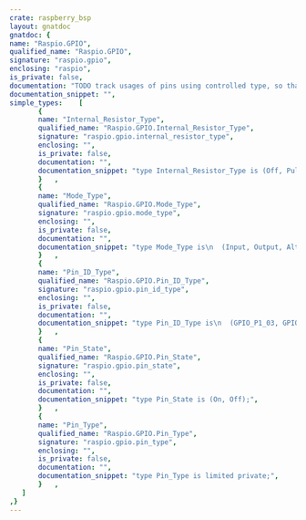 ```yaml
---
crate: raspberry_bsp
layout: gnatdoc
gnatdoc: {
name: "Raspio.GPIO",
qualified_name: "Raspio.GPIO",
signature: "raspio.gpio",
enclosing: "raspio",
is_private: false,
documentation: "TODO track usages of pins using controlled type, so that trying to\ncreate two overlapping pins gives a runtime error",
documentation_snippet: "",
simple_types:    [
       {
       name: "Internal_Resistor_Type",
       qualified_name: "Raspio.GPIO.Internal_Resistor_Type",
       signature: "raspio.gpio.internal_resistor_type",
       enclosing: "",
       is_private: false,
       documentation: "",
       documentation_snippet: "type Internal_Resistor_Type is (Off, Pull_Down, Pull_Up);",
       }   ,
       {
       name: "Mode_Type",
       qualified_name: "Raspio.GPIO.Mode_Type",
       signature: "raspio.gpio.mode_type",
       enclosing: "",
       is_private: false,
       documentation: "",
       documentation_snippet: "type Mode_Type is\n  (Input, Output, Alternative_5, Alternative_4, Alternative_0,\n   Alternative_1, Alternative_2, Alternative_3);",
       }   ,
       {
       name: "Pin_ID_Type",
       qualified_name: "Raspio.GPIO.Pin_ID_Type",
       signature: "raspio.gpio.pin_id_type",
       enclosing: "",
       is_private: false,
       documentation: "",
       documentation_snippet: "type Pin_ID_Type is\n  (GPIO_P1_03, GPIO_P1_05, GPIO_P1_07, GPIO_P1_08, GPIO_P1_10, GPIO_P1_11,\n   GPIO_P1_12, GPIO_P1_13, GPIO_P1_15, GPIO_P1_16, GPIO_P1_18, GPIO_P1_19,\n   GPIO_P1_21, GPIO_P1_22, GPIO_P1_23, GPIO_P1_24, GPIO_P1_26,\n   V2_GPIO_P1_03, V2_GPIO_P1_05, V2_GPIO_P1_07, V2_GPIO_P1_08,\n   V2_GPIO_P1_10, V2_GPIO_P1_11, V2_GPIO_P1_12, V2_GPIO_P1_13,\n   V2_GPIO_P1_15, V2_GPIO_P1_16, V2_GPIO_P1_18, V2_GPIO_P1_19,\n   V2_GPIO_P1_21, V2_GPIO_P1_22, V2_GPIO_P1_23, V2_GPIO_P1_24,\n   V2_GPIO_P1_26, V2_GPIO_P1_29, V2_GPIO_P1_31, V2_GPIO_P1_32,\n   V2_GPIO_P1_33, V2_GPIO_P1_35, V2_GPIO_P1_36, V2_GPIO_P1_37,\n   V2_GPIO_P1_38, V2_GPIO_P1_40, V2_GPIO_P5_03, V2_GPIO_P5_04,\n   V2_GPIO_P5_05, V2_GPIO_P5_06, BPLUS_GPIO_J8_03, BPLUS_GPIO_J8_05,\n   BPLUS_GPIO_J8_07, BPLUS_GPIO_J8_08, BPLUS_GPIO_J8_10, BPLUS_GPIO_J8_11,\n   BPLUS_GPIO_J8_12, BPLUS_GPIO_J8_13, BPLUS_GPIO_J8_15, BPLUS_GPIO_J8_16,\n   BPLUS_GPIO_J8_18, BPLUS_GPIO_J8_19, BPLUS_GPIO_J8_21, BPLUS_GPIO_J8_22,\n   BPLUS_GPIO_J8_23, BPLUS_GPIO_J8_24, BPLUS_GPIO_J8_26, BPLUS_GPIO_J8_29,\n   BPLUS_GPIO_J8_31, BPLUS_GPIO_J8_32, BPLUS_GPIO_J8_33, BPLUS_GPIO_J8_35,\n   BPLUS_GPIO_J8_36, BPLUS_GPIO_J8_37, BPLUS_GPIO_J8_38, BPLUS_GPIO_J8_40);",
       }   ,
       {
       name: "Pin_State",
       qualified_name: "Raspio.GPIO.Pin_State",
       signature: "raspio.gpio.pin_state",
       enclosing: "",
       is_private: false,
       documentation: "",
       documentation_snippet: "type Pin_State is (On, Off);",
       }   ,
       {
       name: "Pin_Type",
       qualified_name: "Raspio.GPIO.Pin_Type",
       signature: "raspio.gpio.pin_type",
       enclosing: "",
       is_private: false,
       documentation: "",
       documentation_snippet: "type Pin_Type is limited private;",
       }   ,
   ]
,}
---
```

